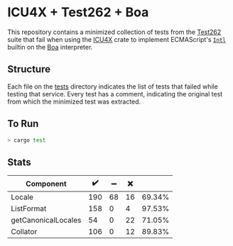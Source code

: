# ICU4X + Test262 + Boa

This repository contains a minimized collection of tests from the [Test262](https://github.com/tc39/test262)
suite that fail when using the [ICU4X](https://github.com/unicode-org/icu4x) crate to implement
ECMAScript's [`Intl`](https://tc39.es/ecma402/#intl-object) builtin on the [Boa](https://github.com/boa-dev/boa) interpreter.

## Structure

Each file on the [tests](./tests) directory indicates the list of tests that failed while testing that service.
Every test has a comment, indicating the original test from which the minimized test was extracted.

## To Run

```bash
> cargo test
```

## Stats

| Component             | ✔️   	| ➖    | ❌    |           |
| -                  	| -     | -     | -     | -     	|
| Locale              	| 190 	| 68 	| 16 	| 69.34% 	|
| ListFormat          	| 158 	| 0  	| 4  	| 97.53% 	|
| getCanonicalLocales 	| 54  	| 0  	| 22 	| 71.05% 	|
| Collator              | 106   | 0   | 12  | 89.83%  |
